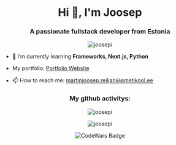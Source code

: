 <h1 align="center">Hi 👋, I'm Joosep</h1>
<h3 align="center">A passionate fullstack developer from Estonia</h3>

<p align="center">
  <img src="https://komarev.com/ghpvc/?username=joosepi&label=Profile%20views&color=927c7c&style=plastic" alt="joosepi" />
</p>

- 🌱 I’m currently learning **Frameworks, Next.js, Python**

- My portfolio: [Portfolio Website](https://portfolio-website-main-dun.vercel.app)

- 📫 How to reach me: [martinjoosep.reiljan@ametikool.ee](mailto:martinjoosep.reiljan@ametikool.ee)


<h3 align="center">My github activitys:</h3>

<p align="center">
  <img src="https://github-readme-stats.vercel.app/api/top-langs?username=joosepi&show_icons=true&theme=dark&text_color=ffffff&locale=en&layout=compact" alt="joosepi" />
</p>

<p align="center">
  <img src="https://github-readme-streak-stats.herokuapp.com/?user=joosepi&theme=dark" alt="joosepi" />
</p>

<!-- Add CodeWars badge -->
<p align="center">
  <img src="https://www.codewars.com/users/Joosepi/badges/large" alt="CodeWars Badge" />
</p>
